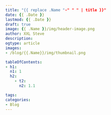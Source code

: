 ```yaml
---
title: "{{ replace .Name "-" " " | title }}"
date: {{ .Date }}
lastmod: {{ .Date }}
draft: true
image: {{ .Name }}/img/header-image.png
author: XXL Steve
description:
ogtype: article
images:
- /blog/{{.Name}}/img/thumbnail.png

tableOfContents:
- h1:
  n1: 1
  h2:
    - t2:
      n2: 1.1

tags:
categories:
- Blog
---
```


